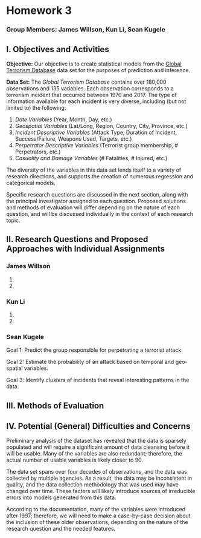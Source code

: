 # Homework 3
### Group Members: James Willson, Kun Li, Sean Kugele

## I. Objectives and Activities

**Objective:** 
Our objective is to create statistical models from the [Global Terrorism Database](https://www.kaggle.com/START-UMD/gtd) data set for the purposes of prediction and inference. 

**Data Set:**
The *Global Terrorism Database* contains over 180,000 observations and 135 variables. Each observation corresponds to a terrorism incident that occurred between 1970 and 2017. The type of information available for each incident is very diverse, including (but not limited to) the following:

1. *Date Variables* (Year, Month, Day, etc.)
2. *Geospatial Variables* (Lat/Long, Region, Country, City, Province, etc.)
3. *Incident Descriptive Variables* (Attack Type, Duration of Incident, Success/Failure, Weapons Used, Targets, etc.)
4. *Perpetrator Descriptive Variables* (Terrorist group membership, # Perpetrators, etc.)
5. *Casuality and Damage Variables* (# Fatalities, # Injured, etc.) 

The diversity of the variables in this data set lends itself to a variety of research directions, and supports the creation of numerous regression and categorical models.

Specific research questions are discussed in the next section, along with the principal investigator assigned to each question. Proposed solutions and methods of evaluation will differ depending on the nature of each question, and will be discussed individually in the context of each research topic.

## II. Research Questions and Proposed Approaches with Individual Assignments

### James Willson
1.
2.

### Kun Li
1.
2.

### Sean Kugele
Goal 1: Predict the group responsible for perpetrating a terrorist attack.

Goal 2: Estimate the probability of an attack based on temporal and geo-spatial variables.

Goal 3: Identify *clusters* of incidents that reveal interesting patterns in the data.

## III. Methods of Evaluation

## IV. Potential (General) Difficulties and Concerns
Preliminary analysis of the dataset has revealed that the data is sparsely populated and will require a significant amount of data cleansing before it will be usable. Many of the variables are also redundant; therefore, the actual number of usable variables is likely closer to 90.

The data set spans over four decades of observations, and the data was collected by multiple agencies. As a result, the data may be inconsistent in quality, and the data collection methodology that was used may have changed over time. These factors will likely introduce sources of irreducible errors into models generated from this data. 

According to the documentation, many of the variables were introduced after 1997; therefore, we will need to make a case-by-case decision about the inclusion of these older observations, depending on the nature of the research question and the needed features.
